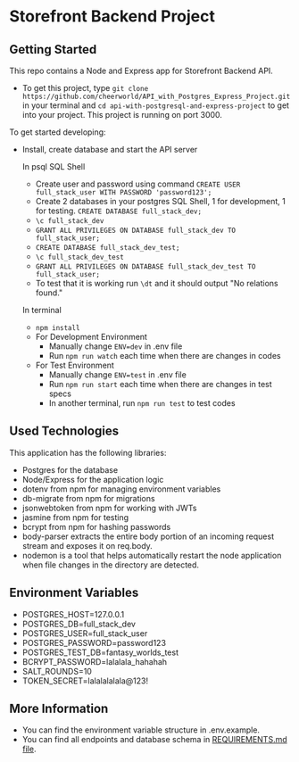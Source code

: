 # Storefront Backend Project

## Getting Started

This repo contains a Node and Express app for Storefront Backend API.

- To get this project, type `git clone https://github.com/cheerworld/API_with_Postgres_Express_Project.git` in your terminal and `cd api-with-postgresql-and-express-project` to get into your project. This project is running on port 3000.

To get started developing:

- Install, create database and start the API server

  In psql SQL Shell

  - Create user and password using command `CREATE USER full_stack_user WITH PASSWORD 'password123';`
  - Create 2 databases in your postgres SQL Shell, 1 for development, 1 for testing. `CREATE DATABASE full_stack_dev;`
  - `\c full_stack_dev`
  - `GRANT ALL PRIVILEGES ON DATABASE full_stack_dev TO full_stack_user;`
  - `CREATE DATABASE full_stack_dev_test;`
  - `\c full_stack_dev_test`
  - `GRANT ALL PRIVILEGES ON DATABASE full_stack_dev_test TO full_stack_user;`
  - To test that it is working run `\dt` and it should output "No relations found."

  In terminal

  - `npm install`
  - For Development Environment
    - Manually change `ENV=dev` in .env file
    - Run `npm run watch` each time when there are changes in codes
  - For Test Environment
    - Manually change `ENV=test` in .env file
    - Run `npm run start` each time when there are changes in test specs
    - In another terminal, run `npm run test` to test codes

## Used Technologies

This application has the following libraries:

- Postgres for the database
- Node/Express for the application logic
- dotenv from npm for managing environment variables
- db-migrate from npm for migrations
- jsonwebtoken from npm for working with JWTs
- jasmine from npm for testing
- bcrypt from npm for hashing passwords
- body-parser extracts the entire body portion of an incoming request stream and exposes it on req.body.
- nodemon is a tool that helps automatically restart the node application when file changes in the directory are detected.
  

## Environment Variables

- POSTGRES_HOST=127.0.0.1
- POSTGRES_DB=full_stack_dev
- POSTGRES_USER=full_stack_user
- POSTGRES_PASSWORD=password123
- POSTGRES_TEST_DB=fantasy_worlds_test
- BCRYPT_PASSWORD=lalalala_hahahah
- SALT_ROUNDS=10
- TOKEN_SECRET=lalalalalala@123!

## More Information

- You can find the environment variable structure in .env.example.
- You can find all endpoints and database schema in [REQUIREMENTS.md file](/REQUIREMENTS.md).
